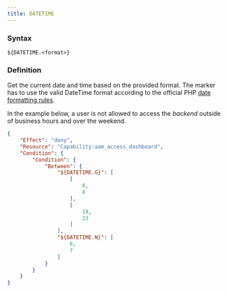```yaml
---
title: DATETIME
---
```


### Syntax

`${DATETIME.<format>}`

### Definition

Get the current date and time based on the provided format. The marker has to use the valid DateTime format according to the official PHP [date formatting rules](http://php.net/manual/en/function.date.php).

In the example below, a user is not allowed to access the _backend_ outside of business hours and over the weekend.

```json
{
    "Effect": "deny",
    "Resource": "Capability:aam_access_dashboard",
    "Condition": {
        "Condition": {
            "Between": {
                "${DATETIME.G}": [
                    [
                        0,
                        8
                    ],
                    [
                        18,
                        23
                    ]
                ],
                "${DATETIME.N}": [
                    6,
                    7
                ]
            }
        }
    }
}
```